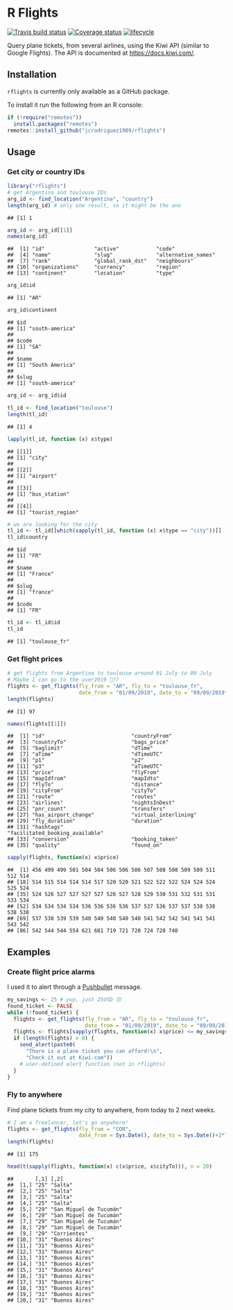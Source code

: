 R Flights
================

[![Travis build
status](https://travis-ci.org/jcrodriguez1989/rflights.svg?branch=master)](https://travis-ci.org/jcrodriguez1989/rflights)
[![Coverage
status](https://codecov.io/gh/jcrodriguez1989/rflights/branch/master/graph/badge.svg)](https://codecov.io/github/jcrodriguez1989/rflights?branch=master)
[![lifecycle](https://img.shields.io/badge/lifecycle-maturing-blue.svg)](https://www.tidyverse.org/lifecycle/#maturing)

Query plane tickets, from several airlines, using the Kiwi API (similar
to Google Flights). The API is documented at <https://docs.kiwi.com/>.

## Installation

`rflights` is currently only available as a GitHub package.

To install it run the following from an R console:

``` r
if (!require("remotes"))
  install.packages("remotes")
remotes::install_github("jcrodriguez1989/rflights")
```

## Usage

### Get city or country IDs

``` r
library("rflights")
# get Argentina and toulouse IDs
arg_id <- find_location("Argentina", "country")
length(arg_id) # only one result, so it might be the one
```

    ## [1] 1

``` r
arg_id <- arg_id[[1]]
names(arg_id)
```

    ##  [1] "id"                "active"            "code"             
    ##  [4] "name"              "slug"              "alternative_names"
    ##  [7] "rank"              "global_rank_dst"   "neighbours"       
    ## [10] "organizations"     "currency"          "region"           
    ## [13] "continent"         "location"          "type"

``` r
arg_id$id
```

    ## [1] "AR"

``` r
arg_id$continent
```

    ## $id
    ## [1] "south-america"
    ## 
    ## $code
    ## [1] "SA"
    ## 
    ## $name
    ## [1] "South America"
    ## 
    ## $slug
    ## [1] "south-america"

``` r
arg_id <- arg_id$id

tl_id <- find_location("toulouse")
length(tl_id)
```

    ## [1] 4

``` r
lapply(tl_id, function (x) x$type)
```

    ## [[1]]
    ## [1] "city"
    ## 
    ## [[2]]
    ## [1] "airport"
    ## 
    ## [[3]]
    ## [1] "bus_station"
    ## 
    ## [[4]]
    ## [1] "tourist_region"

``` r
# we are looking for the city
tl_id <- tl_id[[which(sapply(tl_id, function (x) x$type == "city"))]]
tl_id$country
```

    ## $id
    ## [1] "FR"
    ## 
    ## $name
    ## [1] "France"
    ## 
    ## $slug
    ## [1] "france"
    ## 
    ## $code
    ## [1] "FR"

``` r
tl_id <- tl_id$id
tl_id
```

    ## [1] "toulouse_fr"

### Get flight prices

``` r
# get flights from Argentina to toulouse around 01 July to 09 July
# Maybe I can go to the user2019 🤔??
flights <- get_flights(fly_from = "AR", fly_to = "toulouse_fr",
                       date_from = "01/09/2019", date_to = "09/09/2019")
length(flights)
```

    ## [1] 97

``` r
names(flights[[1]])
```

    ##  [1] "id"                            "countryFrom"                  
    ##  [3] "countryTo"                     "bags_price"                   
    ##  [5] "baglimit"                      "dTime"                        
    ##  [7] "aTime"                         "dTimeUTC"                     
    ##  [9] "p1"                            "p2"                           
    ## [11] "p3"                            "aTimeUTC"                     
    ## [13] "price"                         "flyFrom"                      
    ## [15] "mapIdfrom"                     "mapIdto"                      
    ## [17] "flyTo"                         "distance"                     
    ## [19] "cityFrom"                      "cityTo"                       
    ## [21] "route"                         "routes"                       
    ## [23] "airlines"                      "nightsInDest"                 
    ## [25] "pnr_count"                     "transfers"                    
    ## [27] "has_airport_change"            "virtual_interlining"          
    ## [29] "fly_duration"                  "duration"                     
    ## [31] "hashtags"                      "facilitated_booking_available"
    ## [33] "conversion"                    "booking_token"                
    ## [35] "quality"                       "found_on"

``` r
sapply(flights, function(x) x$price)
```

    ##  [1] 456 499 499 501 504 504 506 506 506 507 508 508 509 509 511 512 514
    ## [18] 514 515 514 514 514 517 520 520 521 522 522 522 524 524 524 525 524
    ## [35] 524 526 527 527 527 527 526 527 528 529 530 531 532 531 531 533 534
    ## [52] 534 534 534 534 536 536 536 536 537 537 536 537 537 538 538 538 538
    ## [69] 537 538 539 539 540 540 540 540 540 541 542 542 541 541 541 543 542
    ## [86] 542 544 544 554 621 681 719 721 720 724 728 740

## Examples

### Create flight price alarms

I used it to alert through a [Pushbullet](https://www.pushbullet.com/)
message.

``` r
my_savings <- 25 # yup, just 25USD 😣
found_ticket <- FALSE
while (!found_ticket) {
  flights <- get_flights(fly_from = "AR", fly_to = "toulouse_fr",
                         date_from = "01/09/2019", date_to = "09/09/2019")
  flights <- flights[sapply(flights, function(x) x$price) <= my_savings]
  if (length(flights) > 0) {
    send_alert(paste0(
      "There is a plane ticket you can afford!\n",
      "Check it out at Kiwi.com"))
    # user-defined alert function (not in rflights)
  }
}
```

### Fly to anywhere

Find plane tickets from my city to anywhere, from today to 2 next weeks.

``` r
# I am a freelancer, let's go anywhere!
flights <- get_flights(fly_from = "COR",
                       date_from = Sys.Date(), date_to = Sys.Date()+2*7)
length(flights)
```

    ## [1] 175

``` r
head(t(sapply(flights, function(x) c(x$price, x$cityTo))), n = 20)
```

    ##       [,1] [,2]                   
    ##  [1,] "25" "Salta"                
    ##  [2,] "25" "Salta"                
    ##  [3,] "25" "Salta"                
    ##  [4,] "25" "Salta"                
    ##  [5,] "29" "San Miguel de Tucumán"
    ##  [6,] "29" "San Miguel de Tucumán"
    ##  [7,] "29" "San Miguel de Tucumán"
    ##  [8,] "29" "San Miguel de Tucumán"
    ##  [9,] "29" "Corrientes"           
    ## [10,] "31" "Buenos Aires"         
    ## [11,] "31" "Buenos Aires"         
    ## [12,] "31" "Buenos Aires"         
    ## [13,] "31" "Buenos Aires"         
    ## [14,] "31" "Buenos Aires"         
    ## [15,] "31" "Buenos Aires"         
    ## [16,] "31" "Buenos Aires"         
    ## [17,] "31" "Buenos Aires"         
    ## [18,] "31" "Buenos Aires"         
    ## [19,] "31" "Buenos Aires"         
    ## [20,] "31" "Buenos Aires"
